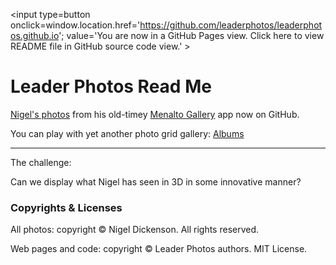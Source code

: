 <span style=display:none; >[You are now in GitHub source code view. Click here to view README file in GitHub Pages view]
( https://leaderphotos.github.io/#README.md "View file as a web page." ) </span>
<input type=button onclick=window.location.href='https://github.com/leaderphotos/leaderphotos.github.io';
value='You are now in a GitHub Pages view. Click here to view README file in GitHub source code view.' >


Leader Photos Read Me
================================================================================

[Nigel's photos]( http://nigeldickinson.com/gallery/albums.php ) from his old-timey [Menalto Gallery]( http://galleryproject.org/ ) app now on GitHub.

<span style=display:none; >You can click on the `albums` icon just above and page through all of Nigel's snaps one by one - using GitHub's wonderful show-the-data capabilities.</span>

You can play with yet another photo grid gallery: [Albums]( https://leaderphotos.github.io/albums/index.html#albums )

***

The challenge:

Can we display what Nigel has seen in 3D in some innovative manner?


### Copyrights & Licenses

All photos: copyright &copy; Nigel Dickenson. All rights reserved.

Web pages and code: copyright &copy; Leader Photos authors. MIT License.
